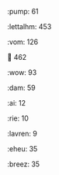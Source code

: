 :pump: 61

:lettalhm: 453

:vom: 126

😬 462

:wow: 93

:dam: 59

:ai: 12

:rie: 10

:lavren: 9

:eheu: 35

:breez: 35


